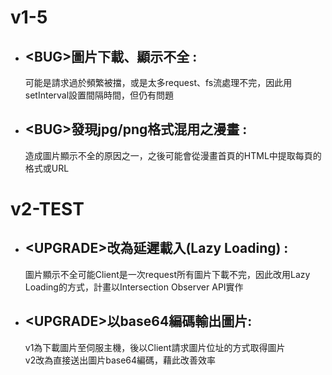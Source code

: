 # v1-5 <br>


* ## \<BUG\>圖片下載、顯示不全 :
   可能是請求過於頻繁被擋，或是太多request、fs流處理不完，因此用setInterval設置間隔時間，但仍有問題<br>
   
* ## \<BUG\>發現jpg/png格式混用之漫畫 :
   造成圖片顯示不全的原因之一，之後可能會從漫畫首頁的HTML中提取每頁的格式或URL


# v2-TEST<br>

* ## \<UPGRADE\>改為延遲載入(Lazy Loading) :
   圖片顯示不全可能Client是一次request所有圖片下載不完，因此改用Lazy Loading的方式，計畫以Intersection Observer API實作
  
* ## \<UPGRADE\>以base64編碼輸出圖片:
   v1為下載圖片至伺服主機，後以Client請求圖片位址的方式取得圖片<br>
   v2改為直接送出圖片base64編碼，藉此改善效率
